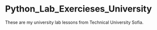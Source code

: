 # Python_Lab_Exercieses_University
 These are my university lab lessons from Technical University Sofia.
